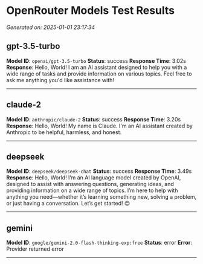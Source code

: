 # OpenRouter Models Test Results
*Generated on: 2025-01-01 23:17:34*

## gpt-3.5-turbo
**Model ID**: `openai/gpt-3.5-turbo`
**Status**: success
**Response Time**: 3.02s
**Response**:
Hello, World! I am an AI assistant designed to help you with a wide range of tasks and provide information on various topics. Feel free to ask me anything you'd like assistance with!

---

## claude-2
**Model ID**: `anthropic/claude-2`
**Status**: success
**Response Time**: 3.20s
**Response**:
Hello, World! My name is Claude. I'm an AI assistant created by Anthropic to be helpful, harmless, and honest.

---

## deepseek
**Model ID**: `deepseek/deepseek-chat`
**Status**: success
**Response Time**: 3.49s
**Response**:
Hello, World! I’m an AI language model created by OpenAI, designed to assist with answering questions, generating ideas, and providing information on a wide range of topics. I’m here to help with anything you need—whether it’s learning something new, solving a problem, or just having a conversation. Let’s get started! 😊

---

## gemini
**Model ID**: `google/gemini-2.0-flash-thinking-exp:free`
**Status**: error
**Error**: Provider returned error

---

